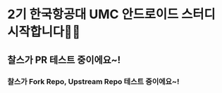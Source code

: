 # 2기 한국항공대 UMC 안드로이드 스터디 시작합니다👏🏻

## 찰스가 PR 테스트 중이에요~!

### 찰스가 Fork Repo, Upstream Repo 테스트 중이에요~! 